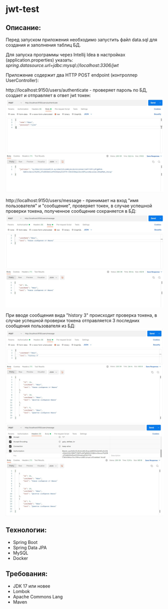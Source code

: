 # jwt-test




Описание:
---
Перед запуском приложения необходимо запустить файл data.sql для создания и заполнения таблиц БД.

Для запуска программы через Intellij Idea в настройках (application.properties) указать: _spring.datasource.url=jdbc:mysql://localhost:3306/jwt_

Приложение содержит два HTTP POST endpoint (контроллер UserController):

http://localhost:9150/users/authenticate - проверяет пароль по БД, создает и отправляет в ответ jwt токен:
![](https://github.com/tsarikevich/jwt-test/blob/master/src/main/resources/static/Token.jpg)

http://localhost:9150/users/message - принимает на вход "имя пользователя" и "сообщение", проверяет токен, в случае успешной проверки токена, полученное сообщение сохраняется в БД:
![](https://github.com/tsarikevich/jwt-test/blob/master/src/main/resources/static/newMessage.jpg)

При вводе сообщения вида "history 3" происходит проверка токена, в случае успешной проверки токена отправляется 3 последних сообщения пользователя из БД:
![](https://github.com/tsarikevich/jwt-test/blob/master/src/main/resources/static/historyMessage.jpg)
![](https://github.com/tsarikevich/jwt-test/blob/master/src/main/resources/static/jwtToken.jpg)

Технологии:
---
* Spring Boot
* Spring Data JPA
* MySQL
* Docker

Требования:
---

* JDK 17 или новее
* Lombok
* Apache Commons Lang
* Maven
